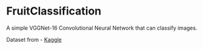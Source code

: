 # FruitClassification

A simple VGGNet-16 Convolutional Neural Network that can classify images.

Dataset from - [Kaggle](https://www.kaggle.com/moltean/fruits)
